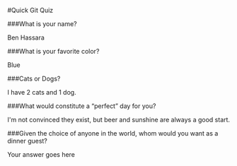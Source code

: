 #Quick Git Quiz

###What is your name?

Ben Hassara

###What is your favorite color?

Blue

###Cats or Dogs?

I have 2 cats and 1 dog.

###What would constitute a “perfect” day for you?

I'm not convinced they exist, but beer and sunshine are always a good start.

###Given the choice of anyone in the world, whom would you want as a dinner guest?

Your answer goes here
